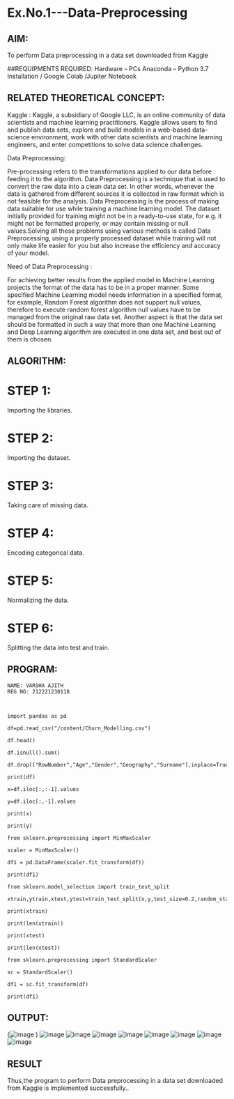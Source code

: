 # Ex.No.1---Data-Preprocessing
## AIM:

To perform Data preprocessing in a data set downloaded from Kaggle

##REQUIPMENTS REQUIRED:
Hardware – PCs
Anaconda – Python 3.7 Installation / Google Colab /Jupiter Notebook

## RELATED THEORETICAL CONCEPT:

Kaggle :
Kaggle, a subsidiary of Google LLC, is an online community of data scientists and machine learning practitioners. Kaggle allows users to find and publish data sets, explore and build models in a web-based data-science environment, work with other data scientists and machine learning engineers, and enter competitions to solve data science challenges.

Data Preprocessing:

Pre-processing refers to the transformations applied to our data before feeding it to the algorithm. Data Preprocessing is a technique that is used to convert the raw data into a clean data set. In other words, whenever the data is gathered from different sources it is collected in raw format which is not feasible for the analysis.
Data Preprocessing is the process of making data suitable for use while training a machine learning model. The dataset initially provided for training might not be in a ready-to-use state, for e.g. it might not be formatted properly, or may contain missing or null values.Solving all these problems using various methods is called Data Preprocessing, using a properly processed dataset while training will not only make life easier for you but also increase the efficiency and accuracy of your model.

Need of Data Preprocessing :

For achieving better results from the applied model in Machine Learning projects the format of the data has to be in a proper manner. Some specified Machine Learning model needs information in a specified format, for example, Random Forest algorithm does not support null values, therefore to execute random forest algorithm null values have to be managed from the original raw data set.
Another aspect is that the data set should be formatted in such a way that more than one Machine Learning and Deep Learning algorithm are executed in one data set, and best out of them is chosen.


## ALGORITHM:
# STEP 1:
 Importing the libraries.
 # STEP 2:
 Importing the dataset.
 # STEP 3:
 Taking care of missing data.
 # STEP 4:
 Encoding categorical data.
 # STEP 5:
 Normalizing the data.
 # STEP 6:
 Splitting the data into test and train.

## PROGRAM:
```
NAME: VARSHA AJITH
REG NO: 212221230118



import pandas as pd

df=pd.read_csv("/content/Churn_Modelling.csv")

df.head()

df.isnull().sum()

df.drop(["RowNumber","Age","Gender","Geography","Surname"],inplace=True,axis=1)

print(df)

x=df.iloc[:,:-1].values

y=df.iloc[:,-1].values

print(x)

print(y)

from sklearn.preprocessing import MinMaxScaler

scaler = MinMaxScaler()

df1 = pd.DataFrame(scaler.fit_transform(df))

print(df1)

from sklearn.model_selection import train_test_split

xtrain,ytrain,xtest,ytest=train_test_split(x,y,test_size=0.2,random_state=2)

print(xtrain)

print(len(xtrain))

print(xtest)

print(len(xtest))

from sklearn.preprocessing import StandardScaler

sc = StandardScaler()

df1 = sc.fit_transform(df)

print(df1)
```
## OUTPUT:
(![image](https://user-images.githubusercontent.com/94222288/228867625-925940c2-568f-4741-9fc8-c3cc881d1747.png)
)
![image](https://user-images.githubusercontent.com/94222288/228867864-1a4d1279-361d-4af2-9504-b32e809f259a.png)
![image](https://user-images.githubusercontent.com/94222288/228867959-0f4ffa0d-5db9-4030-849c-b8886a1df393.png)
![image](https://user-images.githubusercontent.com/94222288/228867998-5b7abb44-3371-4b44-a749-115ae88e9c21.png)
![image](https://user-images.githubusercontent.com/94222288/228868208-f8a0dc3e-fb21-4eaa-a6d7-e7425222e9da.png)
![image](https://user-images.githubusercontent.com/94222288/228868262-53149daa-630d-4cfc-8ebe-eb4a80f29119.png)
![image](https://user-images.githubusercontent.com/94222288/228868316-987bc63d-1d0f-411e-a51f-af85432f68ce.png)
![image](https://user-images.githubusercontent.com/94222288/228868393-f19ae194-52ec-4ac6-829f-4d0e1d9727f0.png)
![image](https://user-images.githubusercontent.com/94222288/228868448-fcf84473-2398-4b05-bd80-0f709b5f1f72.png)

## RESULT
Thus,the program to perform Data preprocessing in a data set downloaded from Kaggle is implemented successfully..

